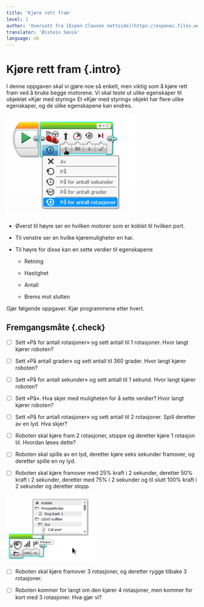 ```yaml
---
title: 'Kjøre rett fram'
level: 1
author: 'Oversatt fra [Espen Clausen nettside](https://espenec.files.wordpress.com/2015/09/lego-mindstorms-del-1-1.pdf)'
translator: 'Øistein Søvik'
language: nb
---
```



# Kjøre rett fram {.intro}

I denne oppgaven skal vi gjøre noe så enkelt, men viktig som å kjøre rett fram
ved å bruke begge motorene. Vi skal teste ut ulike egenskaper til objektet «Kjør
med styring» Et «Kjør med styring» objekt har flere ulike egenskaper, og de
ulike egenskapene kan endres.

![Bilde av et ferdig program](lego_mindstorms_frem_1.png)

* Øverst til høyre ser en hvilken motorer som er koblet til hvilken port.

* Til venstre ser en hvilke kjøremuligheter en har.

* Til høyre for disse kan en sette verdier til egenskapene

    * Retning
    
    * Hastighet
    
    * Antall
    
    * Brems mot slutten

Gjør følgende oppgaver. Kjør programmene etter hvert.

## Fremgangsmåte {.check}

- [ ] Sett «På for antall rotasjoner» og sett antall til 1 rotasjoner. Hvor
     langt kjører roboten?

- [ ] Sett «På antall grader» og sett antall til 360 grader. Hvor langt kjører
      roboten?

- [ ] Sett «På for antall sekunder» og sett antall til 1 sekund. Hvor langt
      kjører roboten?

- [ ] Sett «På». Hva skjer med muligheten for å sette verdier? Hvor langt kjører
      roboten?

- [ ] Sett «På for antall rotasjoner» og sett antall til 2 rotasjoner. Spill
      deretter av en lyd. Hva skjer?

- [ ] Roboten skal kjøre fram 2 rotasjoner, stoppe og deretter kjøre 1 rotasjon
      til. Hvordan løses dette?

- [ ] Roboten skal spille av en lyd, deretter kjøre seks sekunder framover, og
      deretter spille en ny lyd.

- [ ] Roboten skal kjøre framover med 25% kraft i 2 sekunder, deretter 50% kraft
      i 2 sekunder, deretter med 75% i 2 sekunder og til slutt 100% kraft i 2
      sekunder og deretter stopp.

![Bilde av et ferdig program](lego_mindstorms_frem_2.png)

- [ ] Roboten skal kjøre framover 3 rotasjoner, og deretter rygge tilbake 3
      rotasjoner.

- [ ] Roboten kommer for langt om den kjører 4 rotasjoner, men kommer for kort
      med 3 rotasjoner. Hva gjør vi?
 
